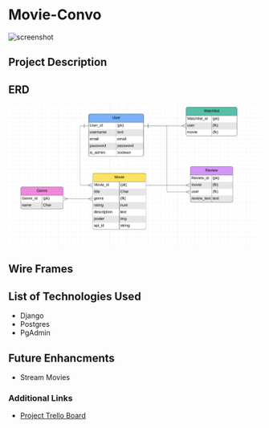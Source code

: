 # Movie-Convo

![screenshot](index.png)

## Project Description

## ERD

![ERD diagram of the project](public\erd.png)

## Wire Frames

## List of Technologies Used

- Django
- Postgres
- PgAdmin

## Future Enhancments

- Stream Movies

### Additional Links

- [Project Trello Board](https://trello.com/invite/b/6786a850bfd695423220f3d6/ATTIa39a133c5eb3583cd162d0b2389bdb130565C747/movie-convo)

